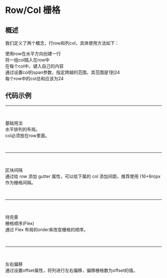 <script setup lang="ts">
import demo1 from './demo1.vue'
import demo2 from './demo2.vue'
import demo3 from './demo3.vue'
import demo4 from './demo4.vue'
import demo5 from './demo5.vue'
import preview from '../../../src/components/preview.vue'
</script>

<style>
.ysyz-row-col {
	width: 65%;
}
</style>

# Row/Col 栅格

## 概述

我们定义了两个概念，行row和列col，具体使用方法如下：<br/>

使用row在水平方向创建一行<br/>
将一组col插入在row中<br/>
在每个col中，键入自己的内容<br/>
通过设置col的span参数，指定跨越的范围，其范围是1到24<br/>
每个row中的col总和应该为24<br/>

## 代码示例

<!-- demo1 -->
---

<br/>

<demo1/>

基础用法<br/>
水平排列的布局。<br/>
col必须放在row里面。

<preview comp-name='rowAcol' demo-name='demo1'/>

<br/>


<!-- demo2 -->
---

<br/>

<demo2/>

区块间隔<br/>
通过给 row 添加 gutter 属性，可以给下属的 col 添加间距，推荐使用 (16+8n)px 作为栅格间隔。
<preview comp-name='rowAcol' demo-name='demo2'/>

<br/>


<!-- demo3 -->
---

<br/>

<demo3/>

待完善<br/>
栅格顺序(Flex)<br/>
通过 Flex 布局的order来改变栅格的顺序。

<preview comp-name='rowAcol' demo-name='demo3'/>

<br/>

<!-- demo3 -->
---

<br/>

<demo4/>

左右偏移<br/>
通过设置offset属性，将列进行左右偏移，偏移栅格数为offset的值。

<preview comp-name='rowAcol' demo-name='demo4'/>

<br/>